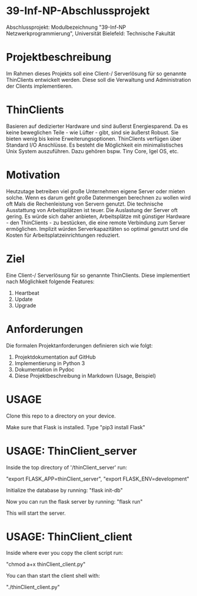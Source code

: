 # 39-Inf-NP-Abschlussprojekt
Abschlussprojekt: Modulbezeichnung "39-Inf-NP Netzwerkprogrammierung", Universität Bielefeld: Technische Fakultät


# Projektbeschreibung
Im Rahmen dieses Projekts soll eine Client-/ Serverlösung für so genannte ThinClients entwickelt werden. Diese soll die Verwaltung und Administration der Clients implementieren. 

# ThinClients
Basieren auf dedizierter Hardware und sind äußerst Energiesparend.
Da es keine beweglichen Teile - wie Lüfter - gibt, sind sie äußerst Robust. 
Sie bieten wenig bis keine Erweiterungsoptionen.
ThinClients verfügen über Standard I/O Anschlüsse.
Es besteht die Möglichkeit ein minimalistisches Unix System auszuführen. Dazu gehören bspw. Tiny Core, Igel OS, etc.

# Motivation
Heutzutage betreiben viel große Unternehmen eigene Server oder mieten solche. Wenn es darum geht große Datenmengen berechnen 
zu wollen wird oft Mals die Rechenleistung von Servern genutzt. Die technische Ausstattung von Arbeitsplätzen ist teuer. Die Auslastung der Server oft gering. Es würde sich daher anbieten, Arbeitsplätze mit günstiger Hardware - den ThinClients - zu bestücken, die eine remote Verbindung zum Server ermöglichen. Implizit würden Serverkapazitäten so optimal genutzt und die Kosten für Arbeitsplatzeinrichtungen reduziert.


# Ziel
Eine Client-/ Serverlösung für so genannte ThinClients. Diese implementiert nach Möglichkeit folgende Features:
1) Heartbeat
2) Update
3) Upgrade

# Anforderungen 
Die formalen Projektanforderungen definieren sich wie folgt:
1) Projektdokumentation auf GitHub
2) Implementierung in Python 3
3) Dokumentation in Pydoc
4) Diese Projektbeschreibung in Markdown (Usage, Beispiel)


# USAGE
Clone this repo to a directory on your device.

Make sure that Flask is installed.
Type "pip3 install Flask"

# USAGE: ThinClient_server

Inside the top directory of '/thinClient_server' run:

"export FLASK_APP=thinClient_server", 
"export FLASK_ENV=development"

Initialize the database by running:
"flask init-db"

Now you can run the flask server by running:
"flask run"

This will start the server.

# USAGE: ThinClient_client

Inside where ever you copy the client script run:

"chmod a+x thinClient_client.py"

You can than start the client shell with:

"./thinClient_client.py"
